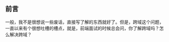 

## 前言

一般，我不是很想说一些废话，直接写了解的东西就好了。但是，跨域这个问题，一直以来有个很想吐槽的槽点，就是，前端面试的时候总会问，你了解跨域吗？怎么解决跨域？









>

  [1]: http://www.ruanyifeng.com/blog/2016/04/same-origin-policy.html
  [2]: http://www.ruanyifeng.com/blog/2016/04/cors.html
  [3]: https://github.com/Nealyang/YOU-SHOULD-KNOW-JS/blob/master/doc/basic_js/JavaScript中的跨域总结.md
  [4]: https://segmentfault.com/a/1190000012469713